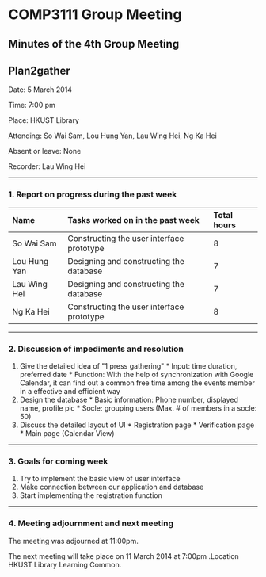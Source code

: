 # COMP3111 Group Meeting #
## Minutes of the 4th Group Meeting ##
## Plan2gather ##

Date: 5 March 2014

Time: 7:00 pm

Place: HKUST Library

Attending: So Wai Sam, Lou Hung Yan, Lau Wing Hei, Ng Ka Hei

Absent or leave: None

Recorder: Lau Wing Hei


---

### 1. Report on progress during the past week ###
|Name|Tasks worked on in the past week|Total hours|
|:---|:-------------------------------|:----------|
|So Wai Sam|Constructing the user interface prototype|8          |
|Lou Hung Yan|Designing and constructing the database  |7          |
|Lau Wing Hei|Designing and constructing the database |7          |
|Ng Ka Hei|Constructing the user interface prototype|8          |


---

### 2. Discussion of impediments and resolution ###
  1. Give the detailed idea of "1 press gathering"
    * Input: time duration, preferred date
    * Function: With the help of synchronization with Google Calendar, it can find out a common free time among the events member in a effective and efficient way
  1. Design the database
    * Basic information: Phone number, displayed name, profile pic
    * Socle: grouping users (Max. # of members in a socle: 50)
  1. Discuss the detailed layout of UI
    * Registration page
    * Verification page
    * Main page (Calendar View)


---


### 3. Goals for coming week ###
  1. Try to implement the basic view of user interface
  1. Make connection between our application and database
  1. Start implementing the registration function

---

### 4. Meeting adjournment and next meeting ###
The meeting was adjourned at 11:00pm.

The next meeting will take place on 11 March 2014 at 7:00pm .Location HKUST Library Learning Common.